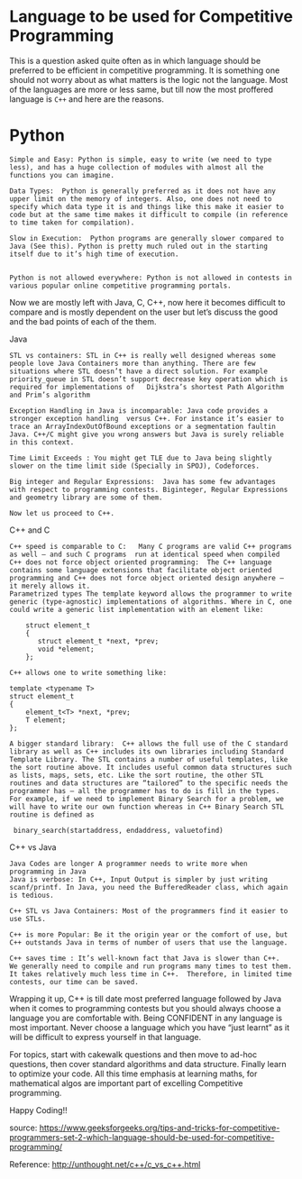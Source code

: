 Language to be used for Competitive Programming
===============================================

This is a question asked quite often as in which language should be preferred to be efficient in competitive programming.
It is something one should not worry about as what matters is the logic not the language.
Most of the languages are more or less same, but till now the most  proffered language is `C++` and here are the reasons.

# Python

    Simple and Easy: Python is simple, easy to write (we need to type less), and has a huge collection of modules with almost all the functions you can imagine.

    Data Types:  Python is generally preferred as it does not have any upper limit on the memory of integers. Also, one does not need to specify which data type it is and things like this make it easier to code but at the same time makes it difficult to compile (in reference to time taken for compilation).

    Slow in Execution:  Python programs are generally slower compared to Java (See this). Python is pretty much ruled out in the starting itself due to it’s high time of execution.


    Python is not allowed everywhere: Python is not allowed in contests in various popular online competitive programming portals.

Now we are mostly left with Java, C, C++,  now here it becomes difficult to compare and is mostly dependent on the user but let’s discuss the good and the bad points of each of the them.

Java

    STL vs containers: STL in C++ is really well designed whereas some people love Java Containers more than anything. There are few situations where STL doesn’t have a direct solution. For example priority_queue in STL doesn’t support decrease key operation which is required for implementations of   Dijkstra’s shortest Path Algorithm and Prim’s algorithm

    Exception Handling in Java is incomparable: Java code provides a stronger exception handling  versus C++. For instance it’s easier to trace an ArrayIndexOutOfBound exceptions or a segmentation faultin Java. C++/C might give you wrong answers but Java is surely reliable in this context.

    Time Limit Exceeds : You might get TLE due to Java being slightly slower on the time limit side (Specially in SPOJ), Codeforces.

    Big integer and Regular Expressions:  Java has some few advantages with respect to programming contests. Biginteger, Regular Expressions and geometry library are some of them.

    Now let us proceed to C++.

C++ and C

    C++ speed is comparable to C:   Many C programs are valid C++ programs as well – and such C programs  run at identical speed when compiled
    C++ does not force object oriented programming:  The C++ language contains some language extensions that facilitate object oriented programming and C++ does not force object oriented design anywhere – it merely allows it.
    Parametrized types The template keyword allows the programmer to write generic (type-agnostic) implementations of algorithms. Where in C, one could write a generic list implementation with an element like:

        struct element_t 
        {
           struct element_t *next, *prev;
           void *element;
        };

    C++ allows one to write something like:

    template <typename T>
    struct element_t 
    {
        element_t<T> *next, *prev;
        T element;
    };

    A bigger standard library:  C++ allows the full use of the C standard library as well as C++ includes its own libraries including Standard Template Library. The STL contains a number of useful templates, like the sort routine above. It includes useful common data structures such as lists, maps, sets, etc. Like the sort routine, the other STL routines and data structures are “tailored” to the specific needs the programmer has – all the programmer has to do is fill in the types.
    For example, if we need to implement Binary Search for a problem, we will have to write our own function whereas in C++ Binary Search STL  routine is defined as

     binary_search(startaddress, endaddress, valuetofind)

C++ vs Java

    Java Codes are longer A programmer needs to write more when programming in Java
    Java is verbose: In C++, Input Output is simpler by just writing scanf/printf. In Java, you need the BufferedReader class, which again is tedious.

    C++ STL vs Java Containers: Most of the programmers find it easier to use STLs.

    C++ is more Popular: Be it the origin year or the comfort of use, but C++ outstands Java in terms of number of users that use the language.

    C++ saves time : It’s well-known fact that Java is slower than C++.  We generally need to compile and run programs many times to test them. It takes relatively much less time in C++.  Therefore, in limited time contests, our time can be saved.

Wrapping it up, C++ is till date most preferred language followed by Java when it comes to programming contests but you should always choose a language you are comfortable with. Being CONFIDENT in any language is most  important. Never choose a language which you have “just learnt” as it will be difficult to express yourself in that language.

For topics, start with cakewalk questions and then move to ad-hoc questions, then cover standard algorithms and data structure. Finally learn to optimize your code. All this time emphasis at learning maths,  for mathematical algos are  important part of excelling Competitive programming.

Happy Coding!!

source: https://www.geeksforgeeks.org/tips-and-tricks-for-competitive-programmers-set-2-which-language-should-be-used-for-competitive-programming/

Reference: http://unthought.net/c++/c_vs_c++.html
